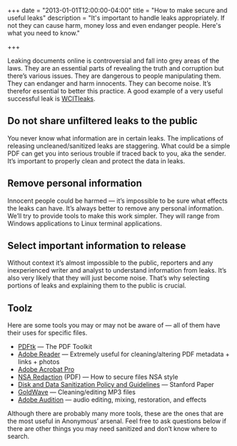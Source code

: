 +++
date = "2013-01-01T12:00:00-04:00"
title = "How to make secure and useful leaks"
description = "It's important to handle leaks appropriately. If not they can cause harm, money loss and even endanger people. Here's what you need to know."

+++

Leaking documents online is controversial and fall into grey areas of the laws. They are an essential parts of revealing the truth and corruption but there’s various issues. They are dangerous to people manipulating them. They can endanger and harm innocents. They can become noise. It’s therefor essential to better this practice. A good example of a very useful successful leak is [WCITleaks](http://wcitleaks.org/).

## Do not share unfiltered leaks to the public

You never know what information are in certain leaks. The implications of releasing uncleaned/sanitized leaks are staggering. What could be a simple PDF can get you into serious trouble if traced back to you, aka the sender. It’s important to properly clean and protect the data in leaks.

## Remove personal information

Innocent people could be harmed — it’s impossible to be sure what effects the leaks can have. It’s always better to remove any personal information. We’ll try to provide tools to make this work simpler. They will range from Windows applications to Linux terminal applications.

## Select important information to release

Without context it’s almost impossible to the public, reporters and any inexperienced writer and analyst to understand information from leaks. It’s also very likely that they will just become noise. That’s why selecting portions of leaks and explaining them to the public is crucial.

## Toolz

Here are some tools you may or may not be aware of — all of them have their uses for specific files.

*   [PDFtk](http://www.pdflabs.com/tools/pdftk-the-pdf-toolkit/) — The PDF Toolkit
*   [Adobe Reader](https://get.adobe.com/reader/) — Extremely useful for cleaning/altering PDF metadata + links + photos
*   [Adobe Acrobat Pro](https://www.adobe.com/products/creativesuite/acrobatpro.html)
*   [NSA Redaction](http://www.ca7.uscourts.gov/guides/nsa-redact.pdf) (PDF) — How to secure files NSA style
*   [Disk and Data Sanitization Policy and Guidelines](http://www.stanford.edu/group/security/securecomputing/data_destruction_guidelines.html) — Stanford Paper
*   [GoldWave](http://www.goldwave.com/) — Cleaning/editing MP3 files
*   [Adobe Audition](https://www.adobe.com/products/audition.html) — audio editing, mixing, restoration, and effects

Although there are probably many more tools, these are the ones that are the most useful in Anonymous’ arsenal. Feel free to ask questions below if there are other things you may need sanitized and don’t know where to search.
